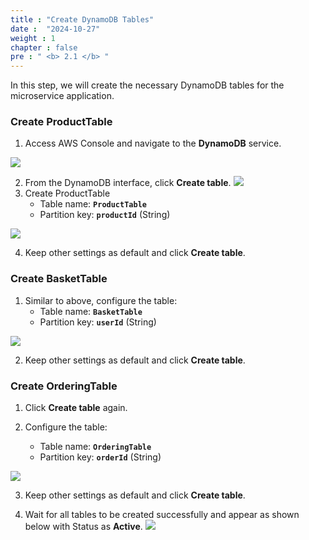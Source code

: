 ```yaml
---
title : "Create DynamoDB Tables"
date :  "2024-10-27" 
weight : 1
chapter : false
pre : " <b> 2.1 </b> "
---
```


In this step, we will create the necessary DynamoDB tables for the microservice application.

### Create ProductTable

1. Access AWS Console and navigate to the **DynamoDB** service.

![](/images/2-1/01.png?featherlight=false&width=50pc)

2. From the DynamoDB interface, click **Create table**.
![](/images/2-1/02.png?featherlight=false&width=50pc)
3. Create ProductTable
   - Table name: **`ProductTable`**
   - Partition key: **`productId`** (String)

![](/images/2-1/03.png?featherlight=false&width=50pc)

4. Keep other settings as default and click **Create table**.

### Create BasketTable

1. Similar to above, configure the table:
   - Table name: **`BasketTable`**
   - Partition key: **`userId`** (String)

![](/images/2-1/04.png?featherlight=false&width=50pc)

2. Keep other settings as default and click **Create table**.

### Create OrderingTable

1. Click **Create table** again.

2. Configure the table:
   - Table name: **`OrderingTable`**
   - Partition key: **`orderId`** (String)

![](/images/2-1/05.png?featherlight=false&width=50pc)

3. Keep other settings as default and click **Create table**.

4. Wait for all tables to be created successfully and appear as shown below with Status as **Active**.
![](/images/2-1/06.png?featherlight=false&width=50pc)